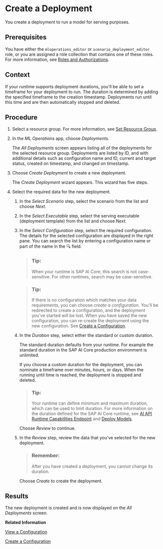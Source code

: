 <!-- loio33b34e989bed46a9918479c428deb56d -->

<link rel="stylesheet" type="text/css" href="css/sap-icons.css"/>

# Create a Deployment

You create a deployment to run a model for serving purposes.



<a name="loio33b34e989bed46a9918479c428deb56d__prereq_gr4_zlb_wxb"/>

## Prerequisites

You have either the `mloperations_editor` or `scenario_deployment_editor` role, or you are assigned a role collection that contains one of these roles. For more information, see [Roles and Authorizations](https://help.sap.com/docs/ai-launchpad/sap-ai-launchpad/roles-and-authorizations).



<a name="loio33b34e989bed46a9918479c428deb56d__context_e1p_1mb_wxb"/>

## Context

If your runtime supports deployment durations, you'll be able to set a timeframe for your deployment to run. The duration is determined by adding the specified timeframe to the creation timestamp. Deployments run until this time and are then automatically stopped and deleted.



<a name="loio33b34e989bed46a9918479c428deb56d__steps_zgv_1mb_wxb"/>

## Procedure

1.  Select a resource group. For more information, see [Set Resource Group](https://help.sap.com/docs/AI_LAUNCHPAD/92d77f26188e4582897b9106b9cb72e0/0c077289f29d4147921fb07ab0f68b7f.html).

2.  In the *ML Operations* app, choose *Deployments*.

    The *All Deployments* screen appears listing all of the deployments for the selected resource group. Deployments are listed by ID, and with additional details such as configuration name and ID, current and target status, created on timestamp, and changed on timestamp.

3.  Choose *Create Deployment* to create a new deployment.

    The *Create Deployment* wizard appears. This wizard has five steps.

4.  Select the required data for the new deployment.

    1.  In the *Select Scenario* step, select the scenario from the list and choose *Next*.

    2.  In the *Select Executable* step, select the serving executable \(deployment template\) from the list and choose *Next*.
    3.  In the *Select Configuration* step, select the required configuration. The details for the selected configuration are displayed in the right pane. You can search the list by entering a configuration name or part of the name in the :mag: field.

        > ### Tip:  
        > When your runtime is SAP AI Core, this search is not case-sensitive. For other runtimes, search may be case-sensitive.

        > ### Tip:  
        > If there is no configuration which matches your data requirements, you can choose *create a configuration*. You'll be redirected to create a configuration, and the deployment you've started will be lost. When you have saved the new configuration, you can re-create the deployment using the new configuration. See [Create a Configuration](https://help.sap.com/docs/AI_LAUNCHPAD/92d77f26188e4582897b9106b9cb72e0/03bdcc7fbb0b4e67a7d946692f0fd857.html).

    4.  In the *Duration* step, select either the standard or custom duration.

        The standard duration defaults from your runtime. For example the standard duration in the SAP AI Core production environment is unlimited.

        If you choose a custom duration for the deployment, you can nominate a timeframe over minutes, hours, or days. When the running until time is reached, the deployment is stopped and deleted.

        > ### Tip:  
        > Your runtime can define minimum and maximum duration, which can be used to limit duration. For more information on the duration defined for the SAP AI Core runtime, see [AI API Runtime Capabilities Endpoint](https://help.sap.com/docs/AI_CORE/2d6c5984063c40a59eda62f4a9135bee/716d4c38e3054c93a9d481b51cc66298.html#ai-api-runtime-capabilities-endpoint) and [Deploy Models](https://help.sap.com/docs/AI_CORE/2d6c5984063c40a59eda62f4a9135bee/dd16e8ef75654dde831e7b812688e4fa.html?state=DRAFT&version=CLOUD).

        Choose *Review* to continue.

    5.  In the *Review* step, review the data that you've selected for the new deployment.

        > ### Remember:  
        > After you have created a deployment, you cannot change its duration.

        Choose *Create* to create the deployment.





<a name="loio33b34e989bed46a9918479c428deb56d__result_pgb_bmb_wxb"/>

## Results

The new deployment is created and is now displayed on the *All Deployments* screen.

**Related Information**  


[View a Configuration](view-a-configuration-d3de4a4.md "A configuration consists of parameters and input artifact references for training or deployment processes.")

[Create a Configuration](create-a-configuration-03bdcc7.md "A configuration combines parameters, artifacts (for example, a dataset or model), and executables, that are used in training or deploying a model.")

